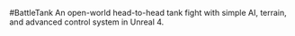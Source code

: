 #BattleTank
An open-world head-to-head tank fight with simple AI, terrain, and advanced control system in Unreal 4.
